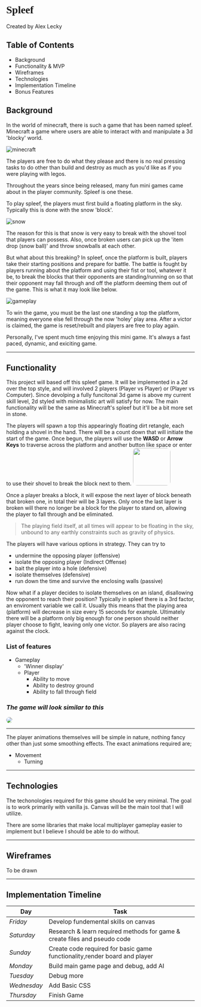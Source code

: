 <h1 style="font-family: Rockwell">Spleef</h1>

Created by Alex Lecky

## Table of Contents

- Background
- Functionality & MVP
- Wireframes
- Technologies
- Implementation Timeline
- Bonus Features

## Background

In the world of minecraft, there is such a game that has been named spleef. Minecraft a game where users are able to interact with and manipulate a 3d 'blocky' world.

![minecraft](https://assets.nintendo.com/image/upload/ar_16:9,c_lpad,w_656/b_white/f_auto/q_auto/ncom/software/switch/70010000000964/811461b8d1cacf1f2da791b478dccfe2a55457780364c3d5a95fbfcdd4c3086f)

The players are free to do what they please and there is no real pressing tasks to do other than build and destroy as much as you'd like as if you were playing with legos.

Throughout the years since being released, many fun mini games came about in the player community. Spleef is one these.

To play spleef, the players must first build a floating platform in the sky. Typically this is done with the snow 'block'.

![snow](https://for-minecraft.com/uploads/posts/2019-04/1556098605_snow-spleef-3.jpg)

The reason for this is that snow is very easy to break with the shovel tool that players can possess. Also, once broken users can pick up the 'item drop (snow ball)' and throw snowballs at each other.

But what about this breaking? In spleef, once the platform is built, players take their starting positions and prepare for battle. The battle is fought by players running about the platform and using their fist or tool, whatever it be, to break the blocks that their opponents are standing/running on so that their opponent may fall through and off the platform deeming them out of the game. This is what it may look like below.

![gameplay](https://external-preview.redd.it/B2suUYm58gqvaKpdea_-XxDWzACCU1Zca7YGMnlUemM.jpg?width=640&crop=smart&auto=webp&s=21d51f2e9aff238e6cf568118154bd6f50a1bb79)

To win the game, you must be the last one standing a top the platform, meaning everyone else fell through the now 'holey' play area. After a victor is claimed, the game is reset/rebuilt and players are free to play again.

Personally, I've spent much time enjoying this mini game. It's always a fast paced, dynamic, and exiciting game.

---

## Functionality

This project will based off this spleef game. It will be implemented in a 2d over the top style, and will involved 2 players (Player vs Player) or (Player vs Computer). Since devolping a fully funcitonal 3d game is above my current skill level, 2d styled with minimalistic art will satisfy for now. The main functionality will be the same as Minecraft's spleef but it'll be a bit more set in stone.

The players will spawn a top this appearingly floating dirt retangle, each holding a shovel in the hand. There will be a count down that will initiate the start of the game. Once begun, the players will use the **WASD** or **Arrow Keys** to traverse across the platform and another button like space or enter to use their shovel to break the block next to them.
<img src="https://gcdnb.pbrd.co/images/KkNMDd3507Tx.png?o=1" width="100" style="border-radius: 10px">

Once a player breaks a block, it will expose the next layer of block beneath that broken one, in total their will be 3 layers. Only once the last layer is broken will there no longer be a block for the player to stand on, allowing the player to fall through and be eliminated.

>The playing field itself, at all times will appear to be floating in the sky, unbound to any earthly constraints such as gravity of physics.

The players will have various options in strategy. They
can try to  
- undermine the opposing player (offensive)
- isolate the opposing player (Indirect Offense)
- bait the player into a hole (defensive)
- isolate themselves (defensive)
- run down the time and survive the enclosing walls (passive)

Now what if a player decides to isolate themselves on an island, disallowing the opponent to reach their position? Typically in spleef there is a 3rd factor, an enviroment variable we call it. Usually this means that the playing area (platform) will decrease in size every 15 seconds for example. Ultimately there will be a platform only big enough for one person should neither player choose to fight, leaving only one victor. So players are also racing against the clock.

### List of features

<!-- - UI
    - 'How to play' pop up screen
    - 'Choose character screen'
    - 'Pause button' -->
- Gameplay
    <!-- - 'Count down clock' -->
    <!-- - 'Dynamically changing game platform'
        - Shrinking platform
        - <img src="https://thumbs.gfycat.com/FragrantPastelAmericanwarmblood-max-1mb.gif" style="border-radius:15px; ">
        - Block -->
    - 'Winner display'
    - Player
        - Ability to move
        - Ability to destroy ground
        - Ability to fall through field

### *The game will look similar to this*
<img src="https://gcdnb.pbrd.co/images/d7uBPBcDSmCD.gif?o=1" style="border-radius:30px; ">



---

The player animations themselves will be simple in nature, nothing fancy other than just some smoothing effects. The exact animations required are;

- Movement
    - Turning
---
## Technologies

The techonologies required for this game should be very minimal. The goal is to work primarily with vanilla js. Canvas will be the main tool that I will utilize.

There are some libraries that make local multiplayer gameplay easier to implement but I believe I should be able to do without.

---

## Wireframes

To be drawn

---

## Implementation Timeline

| Day | Task |
|-|-|
|*Friday*| Develop fundemental skills on canvas
|*Saturday*| Research & learn required methods for game & create files and pseudo code 
|*Sunday*| Create code required for basic game functionality,render board and player
|*Monday*| Build main game page and debug, add AI
|*Tuesday*| Debug more
|*Wednesday*| Add Basic CSS
|*Thursday*| Finish Game















